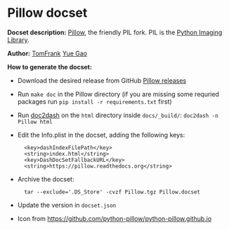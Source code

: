 Pillow docset
=============

__Docset description:__
	[Pillow](http://python-pillow.github.io), the friendly PIL fork. PIL
	is the [Python Imaging
	Library](https://en.wikipedia.org/wiki/Python_Imaging_Library).

__Author:__
    [TomFrank](https://github.com/TomFrank)
    [Yue Gao](https://github.com/hologerry)

__How to generate the docset:__

- Download the desired release from GitHub
  [Pillow releases](https://github.com/python-pillow/Pillow/releases)
- Run `make doc` in the Pillow directory (if you are missing some
  requried packages run `pip install -r requirements.txt` first)
- Run [doc2dash](https://pypi.python.org/pypi/doc2dash/) on the
  `html` directory inside `docs/_build/`: `doc2dash -n Pillow html`
- Edit the Info.plist in the docset, adding the following keys:

        <key>dashIndexFilePath</key>
        <string>index.html</string>
        <key>DashDocSetFallbackURL</key>
        <string>https://pillow.readthedocs.org</string>

- Archive the docset:

        tar --exclude='.DS_Store' -cvzf Pillow.tgz Pillow.docset

- Update the version in `docset.json`
- Icon from https://github.com/python-pillow/python-pillow.github.io
